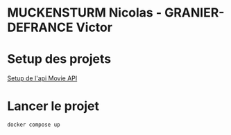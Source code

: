 # MUCKENSTURM Nicolas - GRANIER-DEFRANCE Victor

# Setup des projets
[Setup de l'api Movie API](movie-api/README.md)


# Lancer le projet
```
docker compose up
```